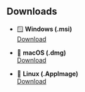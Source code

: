 ## Downloads

- 🪟 **Windows (.msi)**  
  [Download](https://github.com/mat2m10/test_tauri/releases/latest/download/app-windows-x64.msi)

- 🍎 **macOS (.dmg)**  
  [Download](https://github.com/mat2m10/test_tauri/releases/latest/download/app-macos-x64.dmg)

- 🐧 **Linux (.AppImage)**  
  [Download](https://github.com/mat2m10/test_tauri/releases/latest/download/app-linux-x86_64.AppImage)
